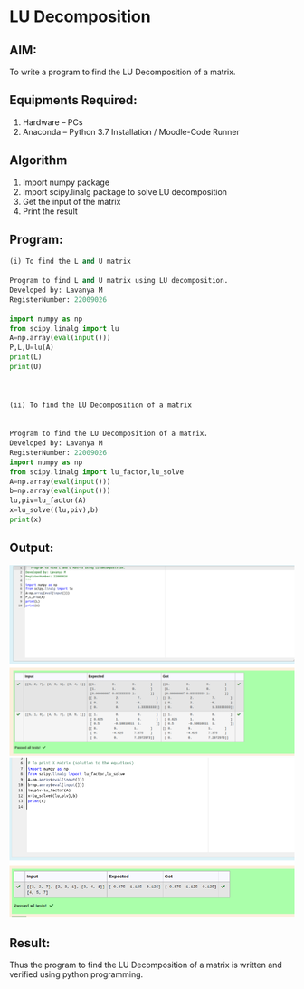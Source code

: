 # LU Decomposition 

## AIM:
To write a program to find the LU Decomposition of a matrix.

## Equipments Required:
1. Hardware – PCs
2. Anaconda – Python 3.7 Installation / Moodle-Code Runner

## Algorithm
1. Import numpy package
2. Import scipy.linalg package to solve LU decomposition
3. Get the input of the matrix
4. Print the result

## Program:
```python
(i) To find the L and U matrix

Program to find L and U matrix using LU decomposition.
Developed by: Lavanya M
RegisterNumber: 22009026

import numpy as np
from scipy.linalg import lu
A=np.array(eval(input()))
P,L,U=lu(A)
print(L)
print(U)



(ii) To find the LU Decomposition of a matrix


Program to find the LU Decomposition of a matrix.
Developed by: Lavanya M
RegisterNumber: 22009026
import numpy as np
from scipy.linalg import lu_factor,lu_solve 
A=np.array(eval(input()))
b=np.array(eval(input()))
lu,piv=lu_factor(A)
x=lu_solve((lu,piv),b)
print(x)

```

## Output:
![](./lu%201.png)
![](./lu%20new.png)


## Result:
Thus the program to find the LU Decomposition of a matrix is written and verified using python programming.